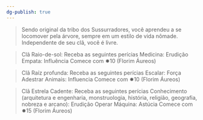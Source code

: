```yaml
---
dg-publish: true
---
```



>Sendo original da tribo dos Sussurradores, você aprendeu a se locomover pela árvore, sempre em um estilo de vida nômade. Independente de seu clã, você é livre. 

>Clã Raio-de-sol: Receba as seguintes perícias
Medicina: Erudição
Empata: Influência
Comece com ✹10 (Florim Áureos)

>Clã Raíz profunda: Receba as seguintes perícias
Escalar: Força
Adestrar Animais: Influencia 
Comece com ✹10 (Florim Áureos)

>Clã Estrela Cadente: Receba as seguintes perícias
Conhecimento (arquitetura e engenharia, monstruologia, história, religião, geografia, nobreza e arcano): Erudição
Operar Máquina: Astúcia
Comece com ✹15 (Florim Áureos)


